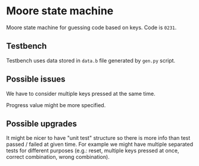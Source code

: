 # Moore state machine
Moore state machine for guessing code based on keys. Code is `0231`.

## Testbench
Testbench uses data stored in `data.b` file generated by `gen.py` script.

## Possible issues
We have to consider multiple keys pressed at the same time.

Progress value might be more specified.

## Possible upgrades
It might be nicer to have "unit test" structure so there is more info
than test passed / failed at given time. For example we might have
multiple separated tests for different purposes (e.g.: reset, multiple
keys pressed at once, correct combination, wrong combination).
